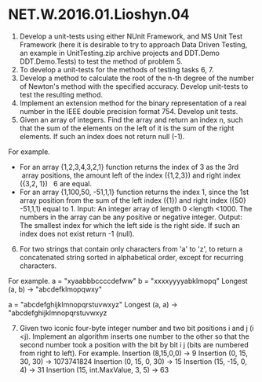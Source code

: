 # NET.W.2016.01.Lioshyn.04

1. Develop a unit-tests using either NUnit Framework, and MS Unit Test Framework (here it is desirable to try to approach Data Driven Testing, an example in UnitTesting.zip archive projects and DDT.Demo DDT.Demo.Tests) to test the method of problem 5.
2. To develop a unit-tests for the methods of testing tasks 6, 7.
3. Develop a method to calculate the root of the n-th degree of the number of Newton's method with the specified accuracy. Develop unit-tests to test the resulting method.
4. Implement an extension method for the binary representation of a real number in the IEEE double precision format 754. Develop unit tests.
5. Given an array of integers. Find the array and return an index n, such that the sum of the elements on the left of it is the sum of the right elements. If such an index does not return null (-1).

For example.
* For an array {1,2,3,4,3,2,1} function returns the index of 3 as the 3rd
 array positions, the amount left of the index ({1,2,3}) and right index ({3,2, 1})
  6 are equal.
* For an array {1,100,50, -51,1,1} function returns the index 1, since the 1st
array position from the sum of the left index ({1}) and right index ({50} -51,1,1)
equal to 1.
Input: An integer array of length 0 <length <1000. The numbers in the array can be any positive or negative integer.
Output: The smallest index for which the left side is the right side. If such an index does not exist return -1 (null).


6. For two strings that contain only characters from 'a' to 'z', to return a concatenated string sorted in alphabetical order, except for recurring characters.

For example.
a = "xyaabbbccccdefww"
b = "xxxxyyyyabklmopq"
Longest (a, b) -> "abcdefklmopqwxy"

a = "abcdefghijklmnopqrstuvwxyz"
Longest (a, a) -> "abcdefghijklmnopqrstuvwxyz

7. Given two iconic four-byte integer number and two bit positions i and j (i <j). Implement an algorithm inserts one number to the other so that the second number took a position with the bit by bit i j (bits are numbered from right to left).
For example.
Insertion (8,15,0,0) -> 9
Insertion (0, 15, 30, 30) -> 1073741824
Insertion (0, 15, 0, 30) -> 15
Insertion (15, -15, 0, 4) -> 31
Insertion (15, int.MaxValue, 3, 5) -> 63
